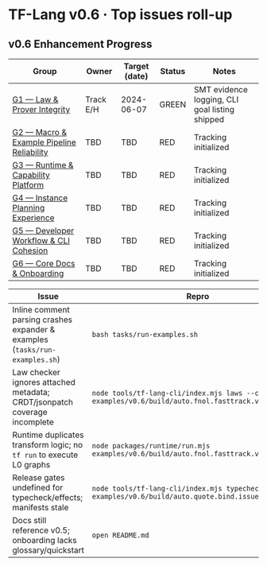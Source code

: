 # TF-Lang v0.6 · Top issues roll-up

## v0.6 Enhancement Progress

| Group | Owner | Target (date) | Status | Notes |
| --- | --- | --- | --- | --- |
| [G1 — Law & Prover Integrity](../_synthesis/enhancement-plan.local.md#group-1--law--prover-integrity) | Track E/H | 2024-06-07 | GREEN | SMT evidence logging, CLI goal listing shipped |
| [G2 — Macro & Example Pipeline Reliability](../_synthesis/enhancement-plan.local.md#group-2--macro--example-pipeline-reliability) | TBD | TBD | RED | Tracking initialized |
| [G3 — Runtime & Capability Platform](../_synthesis/enhancement-plan.local.md#group-3--runtime--capability-platform) | TBD | TBD | RED | Tracking initialized |
| [G4 — Instance Planning Experience](../_synthesis/enhancement-plan.local.md#group-4--instance-planning-experience) | TBD | TBD | RED | Tracking initialized |
| [G5 — Developer Workflow & CLI Cohesion](../_synthesis/enhancement-plan.local.md#group-5--developer-workflow--cli-cohesion) | TBD | TBD | RED | Tracking initialized |
| [G6 — Core Docs & Onboarding](../_synthesis/enhancement-plan.local.md#group-6--core-docs--onboarding) | TBD | TBD | RED | Tracking initialized |

| Issue | Repro | Owner | Target |
| --- | --- | --- | --- |
| Inline comment parsing crashes expander & examples (`tasks/run-examples.sh`) | `bash tasks/run-examples.sh` | Platform (Tracks A/B/D) | 2024-05-31 |
| Law checker ignores attached metadata; CRDT/jsonpatch coverage incomplete | `node tools/tf-lang-cli/index.mjs laws --check examples/v0.6/build/auto.fnol.fasttrack.v1.l0.json` | L1 Macros (Track E) | 2024-06-07 |
| Runtime duplicates transform logic; no `tf run` to execute L0 graphs | `node packages/runtime/run.mjs examples/v0.6/build/auto.fnol.fasttrack.v1.l0.json` | Checker/Runtime (Track C) | 2024-06-07 |
| Release gates undefined for typecheck/effects; manifests stale | `node tools/tf-lang-cli/index.mjs typecheck examples/v0.6/build/auto.quote.bind.issue.v2.l0.json` | Release (Track G) | 2024-06-14 |
| Docs still reference v0.5; onboarding lacks glossary/quickstart | `open README.md` | Docs/DX (Track H) | 2024-05-24 |
